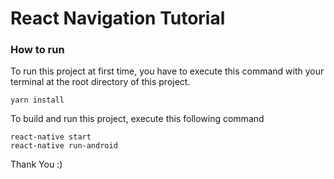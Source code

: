 # React Navigation Tutorial

### How to run
To run this project at first time, you have to execute this command with your terminal at the root directory of this project.
```
yarn install
```
To build and run this project, execute this following command
```
react-native start
react-native run-android
```
Thank You :)
